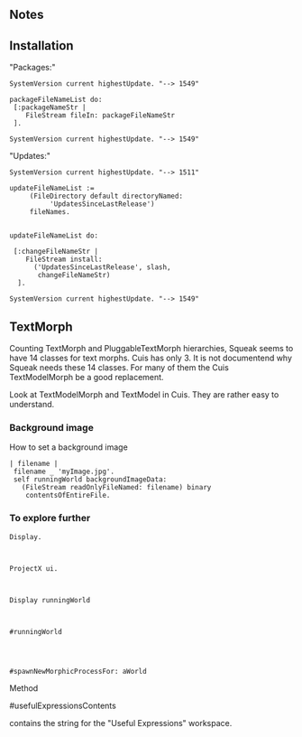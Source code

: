 Notes
-----



Installation
-----


"Packages:"

    SystemVersion current highestUpdate. "--> 1549"
    
    packageFileNameList do:
     [:packageNameStr | 
        FileStream fileIn: packageFileNameStr 
     ].
    
    SystemVersion current highestUpdate. "--> 1549"



"Updates:"


    SystemVersion current highestUpdate. "--> 1511"
   
    updateFileNameList := 
         (FileDirectory default directoryNamed: 
              'UpdatesSinceLastRelease') 
         fileNames.


    updateFileNameList do:
      
     [:changeFileNameStr | 
        FileStream install: 
          ('UpdatesSinceLastRelease', slash, 
           changeFileNameStr) 
      ].
   
    SystemVersion current highestUpdate. "--> 1549"





TextMorph
---------

Counting TextMorph and PluggableTextMorph hierarchies, 
Squeak seems to have 14 classes for text morphs. Cuis has only 3.
It is not documentend why Squeak needs these 14 classes. For many of them the Cuis TextModelMorph be a good replacement.

Look at TextModelMorph and TextModel in Cuis. They are rather 
easy to understand.


### Background image ###

How to set a background image

    | filename |
     filename _ 'myImage.jpg'.
     self runningWorld backgroundImageData: 
       (FileStream readOnlyFileNamed: filename) binary
        contentsOfEntireFile.


### To explore further ###



    Display.



    ProjectX ui.



    Display runningWorld



    #runningWorld




    #spawnNewMorphicProcessFor: aWorld


Method


    
#usefulExpressionsContents

contains the string for the "Useful Expressions" workspace.